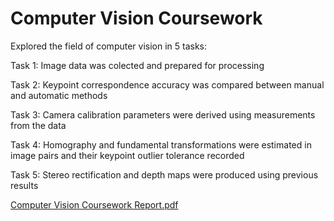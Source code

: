 # Computer Vision Coursework

Explored the field of computer vision in 5 tasks:

Task 1: Image data was colected and prepared for processing

Task 2: Keypoint correspondence accuracy was compared between manual and automatic methods

Task 3: Camera calibration parameters were derived using measurements from the data

Task 4: Homography and fundamental transformations were estimated in image pairs and their keypoint outlier tolerance recorded

Task 5: Stereo rectification and depth maps were produced using previous results

[Computer Vision Coursework Report.pdf](https://github.com/ss16318/ComputerVision-Coursework/files/9047295/Computer.Vision.Coursework.Report.pdf)
